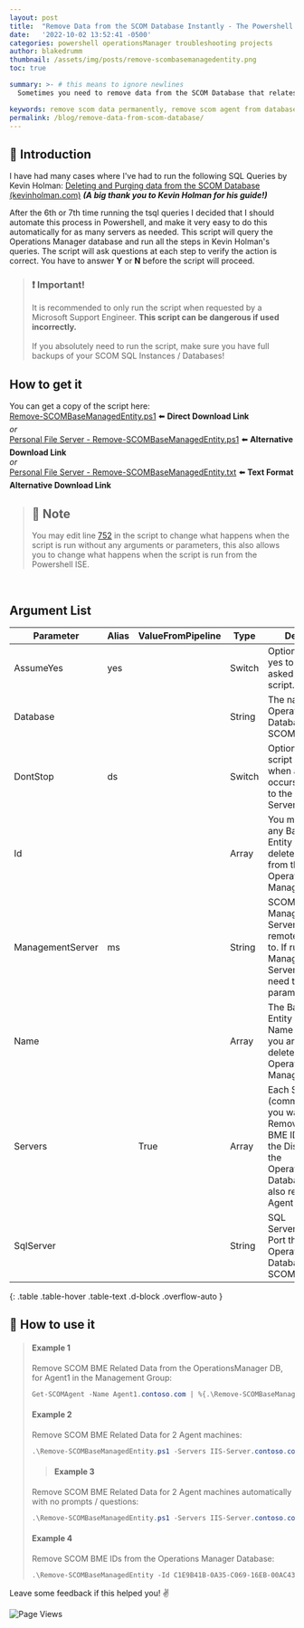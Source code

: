 ```yaml
---
layout: post
title:  "Remove Data from the SCOM Database Instantly - The Powershell Way!"
date:   '2022-10-02 13:52:41 -0500'
categories: powershell operationsManager troubleshooting projects
author: blakedrumm
thumbnail: /assets/img/posts/remove-scombasemanagedentity.png
toc: true

summary: >- # this means to ignore newlines
  Sometimes you need to remove data from the SCOM Database that relates to a specific server or client. If you need it done quickly, without having to open SQL Server Management Studio, or run queries manually; you can instead use this Powershell script.

keywords: remove scom data permanently, remove scom agent from database, purge scom agent, purge agent from scom, purge agent, purge operations manager agent
permalink: /blog/remove-data-from-scom-database/
---
```


## :book: Introduction
I have had many cases where I've had to run the following SQL Queries by Kevin Holman: [Deleting and Purging data from the SCOM Database (kevinholman.com)](https://kevinholman.com/2018/05/03/deleting-and-purging-data-from-the-scom-database/) ***(A big thank you to Kevin Holman for his guide!)***

After the 6th or 7th time running the tsql queries I decided that I should automate this process in Powershell, and make it very easy to do this automatically for as many servers as needed. This script will query the Operations Manager database and run all the steps in Kevin Holman's queries. The script will ask questions at each step to verify the action is correct. You have to answer **Y** or **N** before the script will proceed.

> ### :exclamation: Important!
> It is recommended to only run the script when requested by a Microsoft Support Engineer. **This script can be dangerous if used incorrectly.** \
> &nbsp; \
> If you absolutely need to run the script, make sure you have full backups of your SCOM SQL Instances / Databases!

## How to get it
You can get a copy of the script here: \
[Remove-SCOMBaseManagedEntity.ps1](https://github.com/blakedrumm/SCOM-Scripts-and-SQL/blob/master/Powershell/Quick%20Fixes/Remove-SCOMBaseManagedEntity.ps1) :arrow_left: **Direct Download Link** \
_or_ \
[Personal File Server - Remove-SCOMBaseManagedEntity.ps1](https://files.blakedrumm.com/Remove-SCOMBaseManagedEntity.ps1) :arrow_left: **Alternative Download Link** \
_or_ \
[Personal File Server - Remove-SCOMBaseManagedEntity.txt](https://files.blakedrumm.com/Remove-SCOMBaseManagedEntity.txt) :arrow_left: **Text Format Alternative Download Link**

> ## :notebook: Note
> You may edit line [752](https://github.com/blakedrumm/SCOM-Scripts-and-SQL/blob/master/Powershell/Quick%20Fixes/Remove-SCOMBaseManagedEntity.ps1#L752) in the script to change what happens when the script is run without any arguments or parameters, this also allows you to change what happens when the script is run from the Powershell ISE.

&nbsp;

## Argument List

 Parameter       | Alias | ValueFromPipeline | Type   | Description                                                                                                                                                                |
------------------|-------|-------------------|--------|----------------------------------------------------------------------------------------------------------------------------------------------------------------------------|
 AssumeYes        | yes   |                   | Switch | Optionally assume yes to any question asked by this script.                                                                                                                |
 Database         |       |                   | String | The name of the OperationsManager Database for SCOM.                                                                                                                       |
 DontStop         | ds    |                   | Switch | Optionally force the script to not stop when an error occurs connecting to the Management Server.                                                                          |
 Id               |       |                   | Array  | You may provide any Base Managed Entity Id's to be deleted specifically from the Operations Manager Database.                                                              |
 ManagementServer | ms    |                   | String | SCOM Management Server that we will remotely connect to. If running on a Management Server, there is no need to provide this parameter.                                    |
 Name             |       |                   | Array  | The Base Managed Entity Display Name of the object you are wanting to delete from the Operations Manager Database.                                                         |
 Servers          |       | True              | Array  | Each Server (comma separated) you want to Remove related BME ID's related to the Display Name in the OperationsManager Database. This will also remove from Agent Managed. |
 SqlServer        |       |                   | String | SQL Server/Instance, Port that hosts OperationsManager Database for SCOM.                                                                                                  |
{: .table .table-hover .table-text .d-block .overflow-auto }


## :page_with_curl: How to use it
>#### Example 1
>Remove SCOM BME Related Data from the OperationsManager DB, for Agent1 in the Management Group:
>```powershell
>Get-SCOMAgent -Name Agent1.contoso.com | %{.\Remove-SCOMBaseManagedEntity.ps1 -Servers $_.DisplayName}
>```
>#### Example 2
>Remove SCOM BME Related Data for 2 Agent machines:
>```powershell
>.\Remove-SCOMBaseManagedEntity.ps1 -Servers IIS-Server.contoso.com, WindowsServer.contoso.com
>```
>>#### Example 3
>Remove SCOM BME Related Data for 2 Agent machines automatically with no prompts / questions:
>```powershell
>.\Remove-SCOMBaseManagedEntity.ps1 -Servers IIS-Server.contoso.com, WindowsServer.contoso.com -AssumeYes
>```
>#### Example 4
>Remove SCOM BME IDs from the Operations Manager Database:
>```powershell
>.\Remove-SCOMBaseManagedEntity -Id C1E9B41B-0A35-C069-16EB-00AC43BB9C47, CB29ECDE-BCE8-2213-D5DD-0353116EDA6B
>```

Leave some feedback if this helped you! :v:

![Page Views](https://counter.blakedrumm.com/count/tag.svg?url=blakedrumm.com/blog/remove-data-from-scom-database/)

<!--
Having trouble with Pages? Check out our [documentation](https://docs.github.com/categories/github-pages-basics/) or [contact support](https://support.github.com/contact) and we’ll help you sort it out.

Tip:
To add auto-size pictures:
![/assets/img/posts/example.jpg](/assets/img/posts/example.jpg){:class="img-fluid"}
-->
